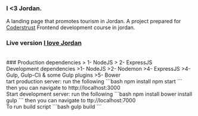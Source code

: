 ### I <3 Jordan.

A landing page that promotes tourism in Jordan.
A project prepared for [Coderstrust](https://www.coderstrust.com/) Frontend development course in jordan.

### Live version [I love Jordan](https://i-love-jordan.herokuapp.com/)
<br/>
### Production dependencies
>  1- NodeJS
>  2- ExpressJS

<br/>
Development dependencies
>1- NodeJS
>2- Nodemon
>4- ExpressJS
>4- Gulp, Gulp-Cli & some Gulp plugins
>5- Bower
<br/>
tart production server: run the following
```bash
npm install
npm start
```
then you can navigate to http://localhost:3000

<br/>
Start development server: run the following
```bash
npm install
bower install
gulp
```
then you can navigate to ttp://localhost:7000
<br/>
To run build script
```bash
gulp build
```
